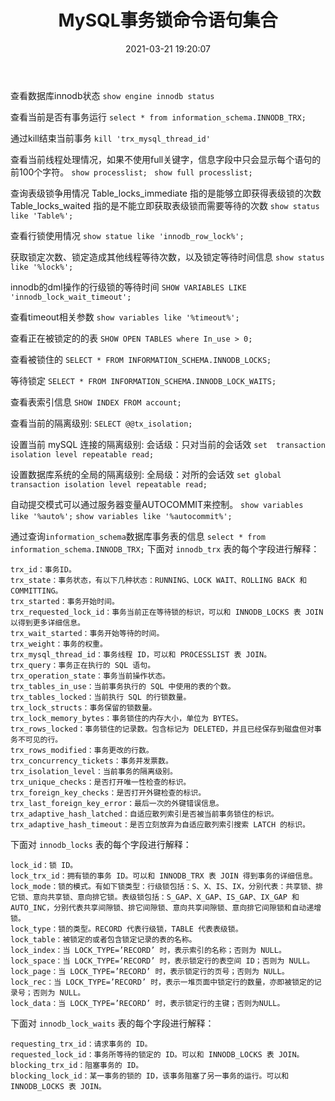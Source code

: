 ﻿---
title: 'MySQL事务锁命令语句集合'
date: 2021-03-21 19:20:07
tags:
 - MySql
 - 事务
categories:
 - MySql
---



查看数据库innodb状态
`show engine innodb status`

查看当前是否有事务运行
`select * from information_schema.INNODB_TRX;`

通过kill结束当前事务
`kill 'trx_mysql_thread_id'`

查看当前线程处理情况，如果不使用full关键字，信息字段中只会显示每个语句的前100个字符。
`show processlist; `
`show full processlist;`

查询表级锁争用情况 Table_locks_immediate  指的是能够立即获得表级锁的次数  Table_locks_waited  指的是不能立即获取表级锁而需要等待的次数
`show status like 'Table%';`

查看行锁使用情况
`show statue like 'innodb_row_lock%';`

获取锁定次数、锁定造成其他线程等待次数，以及锁定等待时间信息
`show status like '%lock%';`

innodb的dml操作的行级锁的等待时间
`SHOW VARIABLES LIKE 'innodb_lock_wait_timeout';`

查看timeout相关参数
`show variables like '%timeout%';`

查看正在被锁定的的表
`SHOW OPEN TABLES where In_use > 0;`

查看被锁住的
`SELECT * FROM INFORMATION_SCHEMA.INNODB_LOCKS; `

等待锁定
`SELECT * FROM INFORMATION_SCHEMA.INNODB_LOCK_WAITS; `

查看表索引信息
`SHOW INDEX FROM account;`

查看当前的隔离级别:
`SELECT @@tx_isolation;`

设置当前 mySQL 连接的隔离级别:
会话级：只对当前的会话效 
`set  transaction isolation level repeatable read; `

设置数据库系统的全局的隔离级别:
全局级：对所的会话效 
 `set global transaction isolation level repeatable read;`

自动提交模式可以通过服务器变量AUTOCOMMIT来控制。
`show variables like '%auto%';`
`show variables like '%autocommit%';`

通过查询`information_schema`数据库事务表的信息
`select * from information_schema.INNODB_TRX;`
下面对 `innodb_trx` 表的每个字段进行解释：
```
trx_id：事务ID。
trx_state：事务状态，有以下几种状态：RUNNING、LOCK WAIT、ROLLING BACK 和 COMMITTING。
trx_started：事务开始时间。
trx_requested_lock_id：事务当前正在等待锁的标识，可以和 INNODB_LOCKS 表 JOIN 以得到更多详细信息。
trx_wait_started：事务开始等待的时间。
trx_weight：事务的权重。
trx_mysql_thread_id：事务线程 ID，可以和 PROCESSLIST 表 JOIN。
trx_query：事务正在执行的 SQL 语句。
trx_operation_state：事务当前操作状态。
trx_tables_in_use：当前事务执行的 SQL 中使用的表的个数。
trx_tables_locked：当前执行 SQL 的行锁数量。
trx_lock_structs：事务保留的锁数量。
trx_lock_memory_bytes：事务锁住的内存大小，单位为 BYTES。
trx_rows_locked：事务锁住的记录数。包含标记为 DELETED，并且已经保存到磁盘但对事务不可见的行。
trx_rows_modified：事务更改的行数。
trx_concurrency_tickets：事务并发票数。
trx_isolation_level：当前事务的隔离级别。
trx_unique_checks：是否打开唯一性检查的标识。
trx_foreign_key_checks：是否打开外键检查的标识。
trx_last_foreign_key_error：最后一次的外键错误信息。
trx_adaptive_hash_latched：自适应散列索引是否被当前事务锁住的标识。
trx_adaptive_hash_timeout：是否立刻放弃为自适应散列索引搜索 LATCH 的标识。
```
下面对 `innodb_locks` 表的每个字段进行解释：
```
lock_id：锁 ID。
lock_trx_id：拥有锁的事务 ID。可以和 INNODB_TRX 表 JOIN 得到事务的详细信息。
lock_mode：锁的模式。有如下锁类型：行级锁包括：S、X、IS、IX，分别代表：共享锁、排它锁、意向共享锁、意向排它锁。表级锁包括：S_GAP、X_GAP、IS_GAP、IX_GAP 和 AUTO_INC，分别代表共享间隙锁、排它间隙锁、意向共享间隙锁、意向排它间隙锁和自动递增锁。
lock_type：锁的类型。RECORD 代表行级锁，TABLE 代表表级锁。
lock_table：被锁定的或者包含锁定记录的表的名称。
lock_index：当 LOCK_TYPE=’RECORD’ 时，表示索引的名称；否则为 NULL。
lock_space：当 LOCK_TYPE=’RECORD’ 时，表示锁定行的表空间 ID；否则为 NULL。
lock_page：当 LOCK_TYPE=’RECORD’ 时，表示锁定行的页号；否则为 NULL。
lock_rec：当 LOCK_TYPE=’RECORD’ 时，表示一堆页面中锁定行的数量，亦即被锁定的记录号；否则为 NULL。
lock_data：当 LOCK_TYPE=’RECORD’ 时，表示锁定行的主键；否则为NULL。
```
下面对 `innodb_lock_waits` 表的每个字段进行解释：
```
requesting_trx_id：请求事务的 ID。
requested_lock_id：事务所等待的锁定的 ID。可以和 INNODB_LOCKS 表 JOIN。
blocking_trx_id：阻塞事务的 ID。
blocking_lock_id：某一事务的锁的 ID，该事务阻塞了另一事务的运行。可以和 INNODB_LOCKS 表 JOIN。
```

